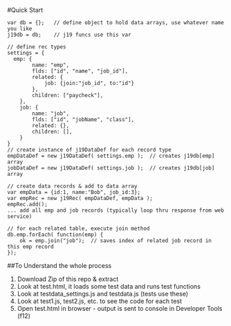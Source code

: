 #Quick Start
```
var db = {};   // define object to hold data arrays, use whatever name you like
j19db = db;    // j19 funcs use this var

// define rec types
settings = {
  emp: {
		name: "emp",
		flds: ["id", "name", "job_id"],
		related: {
			job: {join:"job_id", to:"id"}
		},
		children: ["paycheck"],
	},
	job: {
		name: "job",
		flds: ["id", "jobName", "class"],
		related: {},
		children: [],
	}
}
// create instance of j19DataDef for each record type
empDataDef = new j19DataDef( settings.emp );  // creates j19db[emp] array
jobDataDef = new j19DataDef( settings.job );  // creates j19db[job] array

// create data records & add to data array
var empData = {id:1, name:"Bob", job_id:3};
var empRec = new j19Rec( empDataDef, empData );
empRec.add();
... add all emp and job records (typically loop thru response from web service)

// for each related table, execute join method
db.emp.forEach( function(emp) {
	ok = emp.join("job");  // saves index of related job record in this emp record
});
```
##To Understand the whole process
1. Download Zip of this repo & extract
2. Look at test.html, it loads some test data and runs test functions
3. Look at testdata_settings.js and testdata.js (tests use these)
4. Look at test1.js, test2.js, etc. to see the code for each test
5. Open test.html in browser - output is sent to console in Developer Tools (f12)